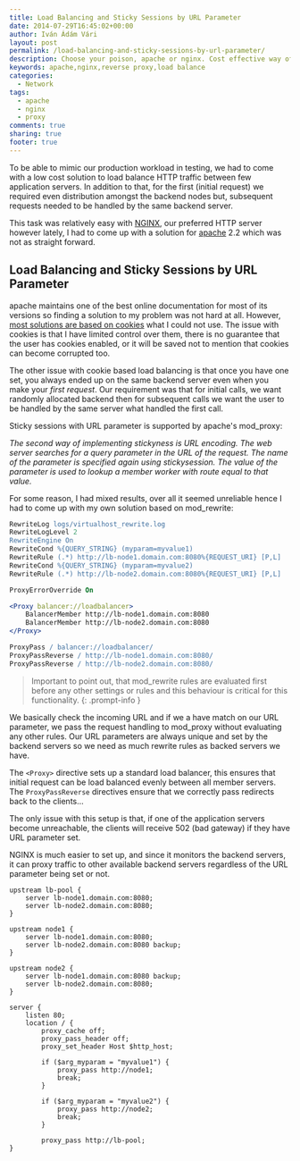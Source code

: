 ```yaml
---
title: Load Balancing and Sticky Sessions by URL Parameter
date: 2014-07-29T16:45:02+00:00
author: Iván Ádám Vári
layout: post
permalink: /load-balancing-and-sticky-sessions-by-url-parameter/
description: Choose your poison, apache or nginx. Cost effective way of reverse proxying, load balancing and sticky sessions by URL parameters for testing.
keywords: apache,nginx,reverse proxy,load balance
categories:
  - Network
tags:
  - apache
  - nginx
  - proxy
comments: true
sharing: true
footer: true
---
```

To be able to mimic our production workload in testing, we had to come with a low cost solution to load balance HTTP traffic between few application servers. In addition to
that, for the first (initial request) we required even distribution amongst the backend nodes but, subsequent requests needed to be handled by the same backend server.

This task was relatively easy with <a href="http://nginx.org" target="_blank">NGINX</a>, our preferred HTTP server however lately, I had to come up with a solution for
<a href="http://www.apache.org" target="_blank">apache</a> 2.2 which was not as straight forward.

## Load Balancing and Sticky Sessions by URL Parameter

apache maintains one of the best online documentation for most of its versions so finding a solution to my problem was not hard at all. However,
<a href="http://httpd.apache.org/docs/2.2/mod/mod_proxy_balancer.html#example" target="_blank">most solutions are based on cookies</a> what I could not use. The issue with
cookies is that I have limited control over them, there is no guarantee that the user has cookies enabled, or it will be saved not to mention that cookies can become corrupted too.

The other issue with cookie based load balancing is that once you have one set, you always ended up on the same backend server even when you make your _first request_.
Our requirement was that for initial calls, we want randomly allocated backend then for subsequent calls we want the user to be handled by the same server what handled the
first call.

Sticky sessions with URL parameter is supported by apache's mod_proxy:

_The second way of implementing stickyness is URL encoding. The web server searches for a query parameter in the URL of the request. The name of the parameter is specified
again using stickysession. The value of the parameter is used to lookup a member worker with route equal to that value._

For some reason, I had mixed results, over all it seemed unreliable hence I had to come up with my own solution based on mod_rewrite:

```apache
RewriteLog logs/virtualhost_rewrite.log
RewriteLogLevel 2
RewriteEngine On
RewriteCond %{QUERY_STRING} (myparam=myvalue1)
RewriteRule (.*) http://lb-node1.domain.com:8080%{REQUEST_URI} [P,L]
RewriteCond %{QUERY_STRING} (myparam=myvalue2)
RewriteRule (.*) http://lb-node2.domain.com:8080%{REQUEST_URI} [P,L]

ProxyErrorOverride On

<Proxy balancer://loadbalancer>
    BalancerMember http://lb-node1.domain.com:8080
    BalancerMember http://lb-node2.domain.com:8080
</Proxy>

ProxyPass / balancer://loadbalancer/
ProxyPassReverse / http://lb-node1.domain.com:8080/
ProxyPassReverse / http://lb-node2.domain.com:8080/
```

>Important to point out, that mod_rewrite rules are evaluated first before any other settings or rules and this behaviour is critical for this functionality.
{: .prompt-info }

We basically check the incoming URL and if we a have match on our URL parameter, we pass the request handling to mod_proxy without evaluating any other rules. Our URL parameters
are always unique and set by the backend servers so we need as much rewrite rules as backed servers we have.

The `<Proxy>` directive sets up a standard load balancer, this ensures that initial request can be load balanced evenly between all member servers. The `ProxyPassReverse`
directives ensure that we correctly pass redirects back to the clients...

The only issue with this setup is that, if one of the application servers become unreachable, the clients will receive 502 (bad gateway) if they have URL parameter set.

NGINX is much easier to set up, and since it monitors the backend servers, it can proxy traffic to other available backend servers regardless of the URL parameter being set or not.

```nginx
upstream lb-pool {
    server lb-node1.domain.com:8080;
    server lb-node2.domain.com:8080;
}

upstream node1 {
    server lb-node1.domain.com:8080;
    server lb-node2.domain.com:8080 backup;
}

upstream node2 {
    server lb-node1.domain.com:8080 backup;
    server lb-node2.domain.com:8080;
}

server {
    listen 80;
    location / {
        proxy_cache off;
        proxy_pass_header off;
        proxy_set_header Host $http_host;

        if ($arg_myparam = "myvalue1") {
            proxy_pass http://node1;
            break;
        }

        if ($arg_myparam = "myvalue2") {
            proxy_pass http://node2;
            break;
        }

        proxy_pass http://lb-pool;
}
```
